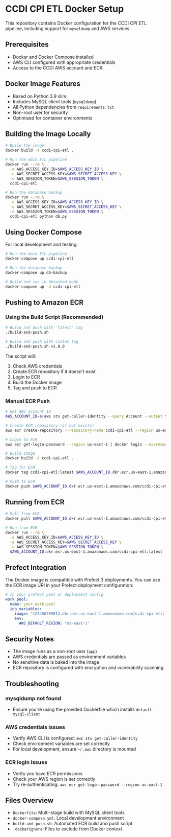 # CCDI CPI ETL Docker Setup

This repository contains Docker configuration for the CCDI CPI ETL pipeline, including support for `mysqldump` and AWS services.

## Prerequisites

- Docker and Docker Compose installed
- AWS CLI configured with appropriate credentials
- Access to the CCDI AWS account and ECR

## Docker Image Features

- Based on Python 3.9 slim
- Includes MySQL client tools (`mysqldump`)
- All Python dependencies from `requirements.txt`
- Non-root user for security
- Optimized for container environments

## Building the Image Locally

```bash
# Build the image
docker build -t ccdi-cpi-etl .

# Run the main ETL pipeline
docker run --rm \
  -e AWS_ACCESS_KEY_ID=$AWS_ACCESS_KEY_ID \
  -e AWS_SECRET_ACCESS_KEY=$AWS_SECRET_ACCESS_KEY \
  -e AWS_SESSION_TOKEN=$AWS_SESSION_TOKEN \
  ccdi-cpi-etl

# Run the database backup
docker run --rm \
  -e AWS_ACCESS_KEY_ID=$AWS_ACCESS_KEY_ID \
  -e AWS_SECRET_ACCESS_KEY=$AWS_SECRET_ACCESS_KEY \
  -e AWS_SESSION_TOKEN=$AWS_SESSION_TOKEN \
  ccdi-cpi-etl python db.py
```

## Using Docker Compose

For local development and testing:

```bash
# Run the main ETL pipeline
docker-compose up ccdi-cpi-etl

# Run the database backup
docker-compose up db-backup

# Build and run in detached mode
docker-compose up -d ccdi-cpi-etl
```

## Pushing to Amazon ECR

### Using the Build Script (Recommended)

```bash
# Build and push with 'latest' tag
./build-and-push.sh

# Build and push with custom tag
./build-and-push.sh v1.0.0
```

The script will:
1. Check AWS credentials
2. Create ECR repository if it doesn't exist
3. Login to ECR
4. Build the Docker image
5. Tag and push to ECR

### Manual ECR Push

```bash
# Get AWS account ID
AWS_ACCOUNT_ID=$(aws sts get-caller-identity --query Account --output text)

# Create ECR repository (if not exists)
aws ecr create-repository --repository-name ccdi-cpi-etl --region us-east-1

# Login to ECR
aws ecr get-login-password --region us-east-1 | docker login --username AWS --password-stdin $AWS_ACCOUNT_ID.dkr.ecr.us-east-1.amazonaws.com

# Build image
docker build -t ccdi-cpi-etl .

# Tag for ECR
docker tag ccdi-cpi-etl:latest $AWS_ACCOUNT_ID.dkr.ecr.us-east-1.amazonaws.com/ccdi-cpi-etl:latest

# Push to ECR
docker push $AWS_ACCOUNT_ID.dkr.ecr.us-east-1.amazonaws.com/ccdi-cpi-etl:latest
```

## Running from ECR

```bash
# Pull from ECR
docker pull $AWS_ACCOUNT_ID.dkr.ecr.us-east-1.amazonaws.com/ccdi-cpi-etl:latest

# Run from ECR
docker run --rm \
  -e AWS_ACCESS_KEY_ID=$AWS_ACCESS_KEY_ID \
  -e AWS_SECRET_ACCESS_KEY=$AWS_SECRET_ACCESS_KEY \
  -e AWS_SESSION_TOKEN=$AWS_SESSION_TOKEN \
  $AWS_ACCOUNT_ID.dkr.ecr.us-east-1.amazonaws.com/ccdi-cpi-etl:latest
```

## Prefect Integration

The Docker image is compatible with Prefect 3 deployments. You can use the ECR image URI in your Prefect deployment configuration:

```yaml
# In your prefect.yaml or deployment config
work_pool:
  name: your-work-pool
  job_variables:
    image: "123456789012.dkr.ecr.us-east-1.amazonaws.com/ccdi-cpi-etl:latest"
    env:
      AWS_DEFAULT_REGION: "us-east-1"
```

## Security Notes

- The image runs as a non-root user (`app`)
- AWS credentials are passed as environment variables
- No sensitive data is baked into the image
- ECR repository is configured with encryption and vulnerability scanning

## Troubleshooting

### mysqldump not found
- Ensure you're using the provided Dockerfile which installs `default-mysql-client`

### AWS credentials issues
- Verify AWS CLI is configured: `aws sts get-caller-identity`
- Check environment variables are set correctly
- For local development, ensure `~/.aws` directory is mounted

### ECR login issues
- Verify you have ECR permissions
- Check your AWS region is set correctly
- Try re-authenticating: `aws ecr get-login-password --region us-east-1`

## Files Overview

- `Dockerfile`: Multi-stage build with MySQL client tools
- `docker-compose.yml`: Local development environment
- `build-and-push.sh`: Automated ECR build and push script
- `.dockerignore`: Files to exclude from Docker context
